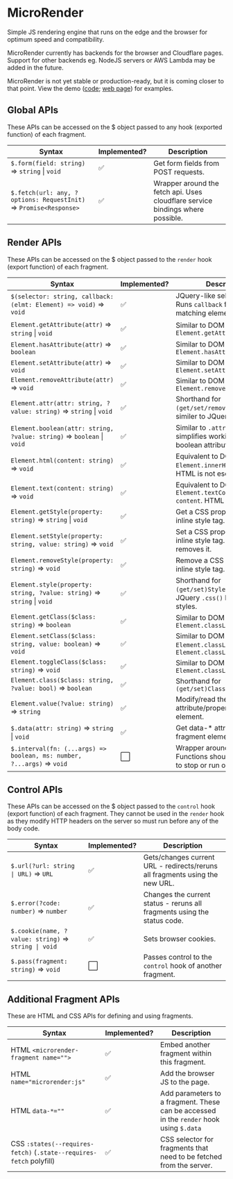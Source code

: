 # MicroRender

Simple JS rendering engine that runs on the edge and the browser for optimum speed and compatibility.

MicroRender currently has backends for the browser and Cloudflare pages. Support for other backends eg.
NodeJS servers or AWS Lambda may be added in the future.

MicroRender is not yet stable or production-ready, but it is coming closer to that point. View the demo
([code](/demo); [web page](https://microrender.pages.dev)) for examples.

## Global APIs

These APIs can be accessed on the $ object passed to any hook (exported function) of each fragment.

| Syntax                                                     | Implemented? | Description                                                                               |
|------------------------------------------------------------|--------------|-------------------------------------------------------------------------------------------|
| `$.form(field: string)` => `string` \| `void`                         | ✅ | Get form fields from POST requests.                                                       |
| `$.fetch(url: any, ?options: RequestInit)` => `Promise<Response>`     | ✅ | Wrapper around the fetch api. Uses cloudflare service bindings where possible.            |

## Render APIs

These APIs can be accessed on the $ object passed to the `render` hook (export function) of each
fragment.

| Syntax                                                     | Implemented? | Description                                                                               |
|------------------------------------------------------------|--------------|-------------------------------------------------------------------------------------------|
| `$(selector: string, callback: (elmt: Element) => void)` => `void`    | ✅ | JQuery-like selector API. Runs `callback` for each matching element.                      |
| `Element.getAttribute(attr)` => `string` \| `void`                    | ✅ | Similar to DOM `Element.getAttribute()`                                                   |
| `Element.hasAttribute(attr)` => `boolean`                             | ✅ | Similar to DOM `Element.hasAttribute()`                                                   |
| `Element.setAttribute(attr)` => `void`                                | ✅ | Similar to DOM `Element.setAttribute()`                                                   |
| `Element.removeAttribute(attr)` => `void`                             | ✅ | Similar to DOM `Element.removeAttribute()`                                                |
| `Element.attr(attr: string, ?value: string)` => `string` \| `void`    | ✅ | Shorthand for `(get/set/remove)Attribute`; similer to JQuery `.attr()`.                   |
| `Element.boolean(attr: string, ?value: string)` => `boolean` \| `void`| ✅ | Similar to `.attr()` but simplifies working with boolean attributes.                      |
| `Element.html(content: string)` => `void`                             | ✅ | Equivalent to DOM `Element.innerHTML = content`. HTML is not escaped.                     |
| `Element.text(content: string)` => `void`                             | ✅ | Equivalent to DOM `Element.textContent = content`. HTML is escaped.                       |
| `Element.getStyle(property: string)` => `string` \| `void`            | ✅ | Get a CSS property in the inline style tag.                                               |
| `Element.setStyle(property: string, value: string)` => `void`         | ✅ | Set a CSS property in the inline style tag. A blank string removes it.                    |
| `Element.removeStyle(property: string)` => `void`                     | ✅ | Remove a CSS property in the inline style tag.                                            |
| `Element.style(property: string, ?value: string)` => `string` \| `void`| ✅ | Shorthand for `(get/set)Style()`. Similar to JQuery `.css()` but uses inline styles.     |
| `Element.getClass($class: string)` => `boolean`                       | ✅ | Similar to DOM `Element.classList.contains()`                                             |
| `Element.setClass($class: string, value: boolean)` => `void`          | ✅ | Similar to DOM `Element.classList.add()` and `Element.classList.remove()`                 |
| `Element.toggleClass($class: string)` => `void`                       | ✅ | Similar to DOM `Element.classList.toggle()`                                               |
| `Element.class($class: string, ?value: bool)` => `boolean`            | ✅ | Shorthand for `(get/set)Class()`                                                          |
| `Element.value(?value: string)` => `string`                           | ✅ | Modify/read the value attribute/property of an element.                                   |
| `$.data(attr: string)` => `string` \| `void`                          | ✅ | Get data-* attributes from the fragment element.                                          |
| `$.interval(fn: (...args) => boolean, ms: number, ?...args)` => `void`| ⬜ | Wrapper around `setInterval`. Functions should return `false` to stop or run only once.   |

## Control APIs

These APIs can be accessed on the $ object passed to the `control` hook (export function) of each
fragment. They cannot be used in the `render` hook as they modify HTTP headers on the server so must
run before any of the body code.

| Syntax                                                     | Implemented? | Description                                                                               |
|------------------------------------------------------------|--------------|-------------------------------------------------------------------------------------------|
| `$.url(?url: string \| URL)` => `URL`                                 | ✅ | Gets/changes current URL - redirects/reruns all fragments using the new URL.              |
| `$.error(?code: number)` => `number`                                  | ✅ | Changes the current status - reruns all fragments using the status code.                  |
| `$.cookie(name, ?value: string)` => `string \| void`                  | ✅ | Sets browser cookies.                                                                     |
| `$.pass(fragment: string)` => `void`                                  | ⬜ | Passes control to the `control` hook of another fragment.                                 |

## Additional Fragment APIs

These are HTML and CSS APIs for defining and using fragments.

| Syntax                                                     | Implemented? | Description                                                                               |
|------------------------------------------------------------|--------------|-------------------------------------------------------------------------------------------|
| HTML `<microrender-fragment name="">`                                 | ✅ | Embed another fragment within this fragment.                                              |
| HTML `name="microrender:js"`                                          | ✅ | Add the browser JS to the page.                                                           |
| HTML `data-*=""`                                                      | ✅ | Add parameters to a fragment. These can be accessed in the `render` hook using `$.data`   |
| CSS `:states(--requires-fetch)` (`.state--requires-fetch` polyfill)   | ✅ | CSS selector for fragments that need to be fetched from the server.                       |
